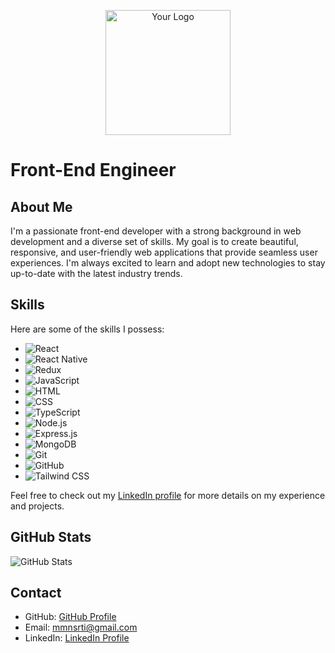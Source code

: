 <p align="center">
  <img src="https://your-image-url.com/your-logo.png" alt="Your Logo" width="200" height="auto">
</p>

# Front-End Engineer

## About Me

I'm a passionate front-end developer with a strong background in web development and a diverse set of skills. My goal is to create beautiful, responsive, and user-friendly web applications that provide seamless user experiences. I'm always excited to learn and adopt new technologies to stay up-to-date with the latest industry trends.

## Skills

Here are some of the skills I possess:

- ![React](https://img.shields.io/badge/React-61DAFB?logo=react&logoColor=white&style=for-the-badge)
- ![React Native](https://img.shields.io/badge/React_Native-61DAFB?logo=react&logoColor=white&style=for-the-badge)
- ![Redux](https://img.shields.io/badge/Redux-764ABC?logo=redux&logoColor=white&style=for-the-badge)
- ![JavaScript](https://img.shields.io/badge/JavaScript-F7DF1E?logo=javascript&logoColor=black&style=for-the-badge)
- ![HTML](https://img.shields.io/badge/HTML5-E34F26?logo=html5&logoColor=white&style=for-the-badge)
- ![CSS](https://img.shields.io/badge/CSS3-1572B6?logo=css3&logoColor=white&style=for-the-badge)
- ![TypeScript](https://img.shields.io/badge/TypeScript-3178C6?logo=typescript&logoColor=white&style=for-the-badge)
- ![Node.js](https://img.shields.io/badge/Node.js-339933?logo=node.js&logoColor=white&style=for-the-badge)
- ![Express.js](https://img.shields.io/badge/Express.js-000000?logo=express&logoColor=white&style=for-the-badge)
- ![MongoDB](https://img.shields.io/badge/MongoDB-47A248?logo=mongodb&logoColor=white&style=for-the-badge)
- ![Git](https://img.shields.io/badge/Git-F05032?logo=git&logoColor=white&style=for-the-badge)
- ![GitHub](https://img.shields.io/badge/GitHub-181717?logo=github&logoColor=white&style=for-the-badge)
- ![Tailwind CSS](https://img.shields.io/badge/Tailwind_CSS-38B2AC?logo=tailwind-css&logoColor=white&style=for-the-badge)

Feel free to check out my [LinkedIn profile](https://www.linkedin.com/in/mohamad-mahdi-nosrati-4b6988269/) for more details on my experience and projects.

## GitHub Stats

![GitHub Stats](https://github-readme-stats.vercel.app/api?username=mmnsrti&show_icons=true&theme=dark)

## Contact

- GitHub: [GitHub Profile](https://github.com/mmnsrti)
- Email: [mmnsrti@gmail.com](mailto:mmnsrti@gmail.com)
- LinkedIn: [LinkedIn Profile](https://www.linkedin.com/in/mohamad-mahdi-nosrati-4b6988269/)

